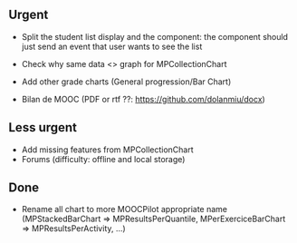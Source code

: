 ## Urgent

* Split the student list display and the component: the component should just send an event that user
wants to see the list 

* Check why same data <> graph for MPCollectionChart
* Add other grade charts (General progression/Bar Chart)
* Bilan de MOOC (PDF or rtf ??: https://github.com/dolanmiu/docx)

## Less urgent

* Add missing features from MPCollectionChart
* Forums (difficulty: offline and local storage)

## Done

* Rename all chart to more MOOCPilot appropriate name (MPStackedBarChart => MPResultsPerQuantile,
MPerExerciceBarChart => MPResultsPerActivity, ...)
